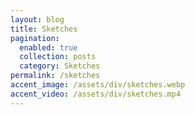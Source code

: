 ```yaml
---
layout: blog
title: Sketches
pagination:
  enabled: true
  collection: posts
  category: Sketches
permalink: /sketches
accent_image: /assets/div/sketches.webp
accent_video: /assets/div/sketches.mp4
---
```

